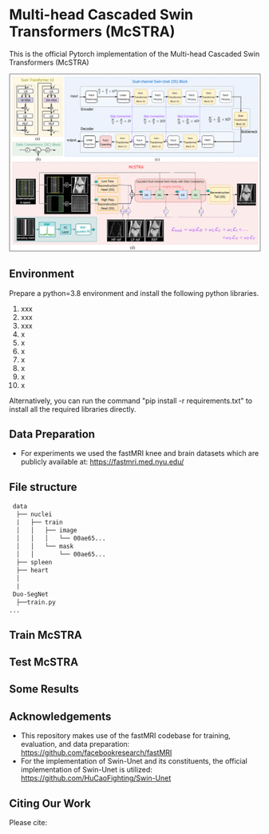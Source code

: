 # Multi-head Cascaded Swin Transformers (McSTRA)
This is the official Pytorch implementation of the Multi-head Cascaded Swin Transformers (McSTRA)

![](img/model.png?raw=true)

## Environment
Prepare a python=3.8 environment and install the following python libraries.
1. xxx
2. xxx
3. xxx
4. x
5. x
6. x
7. x
8. x
9. x
10. x


Alternatively, you can run the command "pip install -r requirements.txt" to install all the required libraries directly.

## Data Preparation
- For experiments we used the fastMRI knee and brain datasets which are publicly available at: https://fastmri.med.nyu.edu/


## File structure

```
 data
  ├── nuclei
  |   ├── train
  │   │   ├── image
  │   │   │   └── 00ae65...
  │   │   └── mask
  │   │       └── 00ae65...       
  ├── spleen
  ├── heart
  │   
  |
 Duo-SegNet
  ├──train.py
...
```

## Train McSTRA



## Test McSTRA


## Some Results


## Acknowledgements
- This repository makes use of the fastMRI codebase for training, evaluation, and data preparation: https://github.com/facebookresearch/fastMRI
- For the implementation of Swin-Unet and its constituents, the official implementation of Swin-Unet is utilized: https://github.com/HuCaoFighting/Swin-Unet


## Citing Our Work
Please cite: